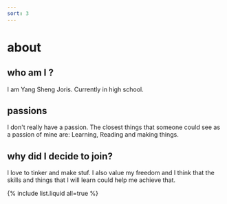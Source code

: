 ```yaml
---
sort: 3
---
```


# about 

## who am I ? 

I am Yang Sheng Joris. Currently in high school. 

## passions

I don't really have a passion. The closest things that someone could see as a passion of mine are: Learning, Reading and making things.

## why did I decide to join? 

I love to tinker and make stuf. I also value my freedom and I think that the skills and things that I will learn could help me achieve that.
 




{% include list.liquid all=true %}
